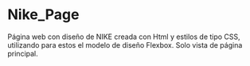 # Nike_Page
Página web con diseño de NIKE creada con Html y estilos de tipo CSS, utilizando para estos el modelo de diseño Flexbox.
Solo vista de página principal.
